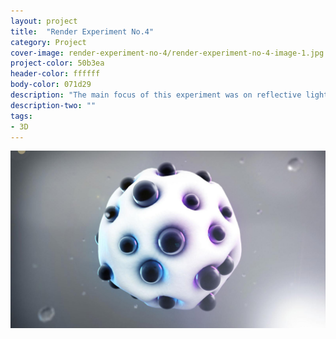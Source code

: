 ```yaml
---
layout: project
title:  "Render Experiment No.4"
category: Project
cover-image: render-experiment-no-4/render-experiment-no-4-image-1.jpg
project-color: 50b3ea
header-color: ffffff
body-color: 071d29
description: "The main focus of this experiment was on reflective lighting. I wanted to see how the lights would interact with materials when bounced off of other surfaces."
description-two: ""
tags:
- 3D
---
```


<section>
<div class="full-column-full no-padding margin-bottom-large"><img src="/img/projects/render-experiment-no-4/render-experiment-no-4-image-1.jpg" alt="Render Experiment #4" /></div>
</section>
